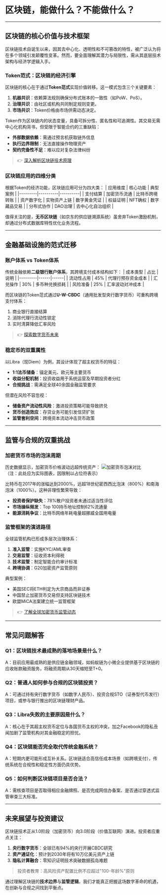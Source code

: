 # 区块链，能做什么？不能做什么？

---

## 区块链的核心价值与技术框架

区块链技术自诞生以来，因其去中心化、透明性和不可篡改的特性，被广泛认为将在多个领域引发颠覆性变革。然而，要全面理解其潜力与局限性，需从其底层技术架构与经济学逻辑入手。

### Token范式：区块链的经济引擎

区块链的核心在于通过**Token范式**实现价值转移。这一模式包含三个关键要素：
1. **机器共识**：依赖算法规则确保分布式账本的一致性（如PoW、PoS）。
2. **治理共识**：由社区或机构共同制定规则变更。
3. **市场共识**：Token价格由市场供需动态决定。

Token作为区块链内的状态变量，具备可拆分性、匿名性和可追溯性。其交易无需中心化机构背书，但受限于智能合约的三重缺陷：
- **外部数据依赖**：需通过预言机获取链外信息
- **执行边界限制**：无法直接操作物理资产
- **契约完备性不足**：难以应对复杂法律纠纷

> 👉 [深入解析区块链技术原理](https://bit.ly/okx_welcome)

### 区块链应用的四维分类

根据Token的经济功能，区块链应用可分为四大类：
| 应用维度 | 核心功能 | 典型案例 |
|---------|----------|----------|
| 支付结算 | 加密货币流通 | 比特币跨境转账 |
| 资产数字化 | 实物资产上链 | 数字黄金凭证 |
| 权益证明 | NFT确权 | 数字藏品交易 |
| 分布式协作 | DAO治理 | 去中心化自治组织 |

值得关注的是，**无币区块链**（如京东的供应链溯源系统）虽舍弃Token激励机制，却通过分布式数据库特性优化业务流程。

---

## 金融基础设施的范式迁移

### 账户体系 vs Token体系

传统金融依赖**二级银行账户体系**，其跨境支付成本结构如下：
| 成本类型 | 占比 | 说明 |
|---------|------|------|
| 流动性占用 | 45% | 代理行预存资金成本 |
| 汇兑操作 | 30% | 多币种兑换损耗 |
| 风险准备 | 25% | 汇率波动对冲成本 |

而区块链的Token范式通过**U-W-CBDC**（通用批发型央行数字货币）可重构跨境支付体系：
1. 商业银行直接结算
2. 消除代理行流动性锁定
3. 实时清算降低汇率风险

> 👉 [探索数字货币未来](https://bit.ly/okx_welcome)

### 稳定币的双重属性

以Libra（现Diem）为例，其设计体现了超主权货币的特征：
- **1:1法币储备**：锚定美元、欧元等主要货币
- **收益分配机制**：投资收益用于系统运营及早期投资者分红
- **合规挑战**：需满足全球40余国金融监管要求

但潜在风险不容忽视：
- **储备资产流动性风险**：激进投资策略可能导致挤兑
- **货币创造效应**：存贷业务可能引发信贷扩张
- **监管套利空间**：跨境资本流动冲击货币政策

---

## 监管与合规的双重挑战

### 加密货币市场的泡沫周期

历史数据显示，加密货币价格波动远超传统资产：
![加密货币泡沫对比](data:image/png;base64,xxx)  
（注：此处应为实际图表，因限制以占位符表示）

比特币在2017年的涨幅达到2000%，远超18世纪密西西比泡沫（800%）和南海泡沫（1000%）。这种非理性繁荣导致：
- **投资者保护缺失**：78%散户投资者未通过适当性评估
- **市场操纵频发**：Top 100持币地址控制62%流通量
- **能源消耗争议**：比特币网络年耗电量超挪威全国用电量

### 监管框架的演进路径

全球监管机构已形成多层次治理体系：
1. **准入监管**：实施KYC/AML审查
2. **交易监管**：征收资本利得税
3. **技术监管**：制定智能合约审计标准
4. **跨境协调**：G20加密资产监管原则

典型案例：
- 美国SEC将ETH判定为大宗商品而非证券
- 中国禁止加密货币交易但支持区块链技术
- 欧盟MiCA法案建立统一监管框架

> 👉 [了解全球加密货币监管动态](https://bit.ly/okx_welcome)

---

## 常见问题解答

### Q1：区块链技术最成熟的落地场景是什么？
A：目前应用最成熟的是供应链金融领域，如蚂蚁链为小微企业提供基于区块链的应收账款融资服务，将融资周期从30天缩短至T+0。

### Q2：普通人如何参与合规的区块链投资？
A：可通过持有央行数字货币（如数字人民币）、投资合规STO（证券型代币发行）项目，或参与银行推出的区块链理财产品。

### Q3：Libra失败的主要原因是什么？
A：核心在于其超主权货币定位与各国货币主权的冲突，加之Facebook的隐私丑闻加剧了监管机构对其金融稳定的担忧。

### Q4：区块链能否完全取代传统金融系统？
A：短期内更可能形成互补关系。区块链适合高信任成本场景（如跨境支付），传统系统在合规性和稳定性方面仍具优势。

### Q5：如何判断区块链项目是否合法？
A：需核查项目是否取得相应金融牌照、是否完成网信办备案、是否通过穿透式监管审查三大标准。

---

## 未来展望与投资建议

区块链技术正从1.0阶段（加密货币）向3.0阶段（价值互联网）演进。投资者应重点关注：
1. **央行数字货币**：全球已有94%的央行开展CBDC研究
2. **资产通证化**：预计到2030年将有10万亿美元资产上链
3. **隐私计算融合**：零知识证明技术突破数据孤岛难题

> 投资者教育：高风险资产配置比例不应超过"100-年龄%"原则

通过理解区块链的**技术边界**与**监管逻辑**，我们才能真正把握这场数字革命的机遇，在创新与合规之间找到平衡点。